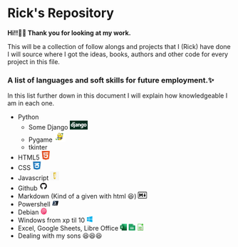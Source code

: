 
# Rick's Repository

**Hi!!👋👋 Thank you for looking at my work.**

This will be a collection of follow alongs and projects that I (Rick) have done I will source where I got the ideas, books, authors and other code
for every project in this file.

### A list of languages and soft skills for future employment.✨

In this list further down in this document I will explain how knowledgeable I am in each one.

* Python
    * Some Django <img src="django.png" width="40" height="20"/>
    * Pygame <img src="pygame.png" width="25" height="25"/>
    * tkinter 
* HTML5 <img src="html5.png" width="20" height="20"/>
* CSS <img src="css3.png" width="20" height="20"/>
* Javascript <img src="javascript.png" width="20" height="20"/>
* Github <img src="GitHub-Mark.png" width="20" height="20"/>
* Markdown (Kind of a given with html 😆) <img src="markdown.png" width="20" height="15"/>
* Powershell <img src="powershell.png" width="15" height="15"/>
* Debian <img src="debian.png" width="15" height="15"/>
* Windows from xp til 10 <img src="windows.png" width="15" height="15"/>
* Excel, Google Sheets, Libre Office <img src="excel.png" width="15" height="15"/> <img src="google sheets.png" width="15" height="15"/> <img src="libreoffice.png" width="15" height="15"/>
* Dealing with my sons 😆😆😆
